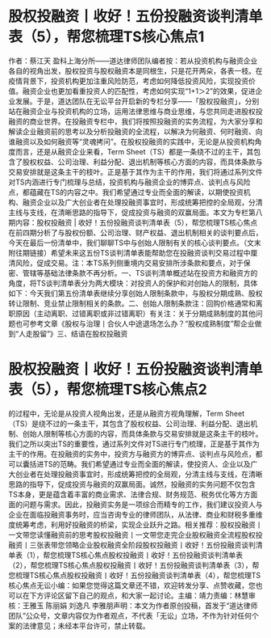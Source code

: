 # 股权投融资丨收好！五份投融资谈判清单表（5），帮您梳理TS核心焦点1

作者：蔡江天 盈科上海分所——道达律师团队编者按：若从投资机构与融资企业各自的视角出发，股权投资与股权融资本是同根生，只是花开两朵，各表一枝。在疫情背景下，投资机构更加注重风险防范，考虑如何降低投资风险，实现投资价值。融资企业也更加看重投资人的匹配性，考虑如何实现“1+1＞2”的效果，促进企业发展。于是，道达团队在无讼平台开启新的专栏分享——「股权投融资」，分别站在融资企业与投资机构的立场，运用法律思维与商业思维，与您共同走进股权投融资的商业世界。在投融资专栏中，我们将按照投融资的实务流程，为大家分享和解读企业融资前的思考以及分析投融资的全流程，以解决为何融资、何时融资、向谁融资以及如何融资等“灵魂拷问”。在股权投融资的实践中，无论是从投资机构角度而言，还是从融资企业来看，Term Sheet（TS）都是一条绕不过的主干，其包含了股权权益、公司治理、利益分配、退出机制等核心方面的内容，而具体条款与交易安排就是这条主干的枝叶。正是基于其作为主干的作用，我们将通过系列文件对TS内涵进行专门梳理与总结，投资机构与融资企业的博弈点、谈判点与风险点，都蕴藏在TS的内容之中。我们希望通过专业而全面的解读，以期使投资机构、融资企业以及广大创业者在处理投融资事宜时，形成统筹把控的全局观，分清主线与支线，在清晰思路的指导下，促成投资与融资的双赢局面。本文为专栏第八期内容：股权投融资 | 收好！五份投融资谈判清单表（5），帮您梳理TS核心焦点在前四期分析了与股权份额、公司治理、财产权益、退出机制相关的谈判要点后，今天在最后一份清单中，我们聊聊TS中与创始人限制有关的核心谈判要点。（文末附往期链接）希望未来这五份TS谈判清单表能帮助您在投融资谈判交易过程中厘清风险，促成交易。注：本TS系列侧重境内交易安排所涉条款和要点，对于保密、管辖等基础法律条款不再分析。一、TS谈判清单概述站在投资方和融资方的角度，将TS谈判清单表分为两大模块：对投资人的保护和对创始人的限制，具体如下：今天我们第五份清单表继续分享创始人限制条款中，与股权分期成熟、股权转让限制、竞业禁止限制相关的条款。二、创始人限制条款注：回购价格通常和离职原因（主动离职、过错离职或非过错离职）有关注：关于分期成熟制度的其他问题也可参考文章《股权与治理丨合伙人中途退场怎么办？“股权成熟制度”帮企业做到“人走股留”》三、结语在股权投融资

# 股权投融资丨收好！五份投融资谈判清单表（5），帮您梳理TS核心焦点2

的过程中，无论是从投资人视角出发，还是从融资方视角理解，Term Sheet（TS）是绕不过的一条主干，其包含了股权权益、公司治理、利益分配、退出机制、创始人限制等核心方面的内容，而具体条款与交易安排就是这条主干的枝叶。我们之所以突出TS的重要性，通过系列文件对TS进行专门梳理，正是基于其作为主干的作用。在投融资的实务中，投资方与融资方的博弈点、谈判点与风险点，都可以囊括进TS的范畴。我们希望通过专业而全面的解读，使投资人、企业以及广大创业者在处理投融资事宜时，形成统筹把控的全局观，分清主线与支线，在清晰思路的指导下，促成投资与融资的双赢局面。诚然，投融资的实务问题不仅包含TS本身，更是蕴含着丰富的商业需求、法律合规、财务规范、税务优化等方方面面的问题与需求。因此，投融资实务是一项综合而精专的工作，我们建议投资人与企业在面临投融资事务时，应当咨询专业的律师团队，从法律、商业和财税多重维度统筹考虑，利用好投融资的桥梁，实现企业跃升之路。相关推荐：股权投融资丨一文带您读懂融资前的思考股权投融资丨一文带您走完企业股权融资全流程股权投融资丨三张表带您领略企业股权融资全阶段股权投融资丨收好！五份投融资谈判清单表（1），帮您梳理TS核心焦点股权投融资丨收好！五份投融资谈判清单表（2），帮您梳理TS核心焦点股权投融资丨收好！五份投融资谈判清单表（3），帮您梳理TS核心焦点股权投融资丨收好！五份投融资谈判清单表（4），帮您梳理TS核心焦点无讼小编：如果您觉得这篇文章还不错，欢迎转发分享、点赞收藏，您也可以在下方评论区留下自己的观点，和大家一起讨论。主编：靖力责编：林慧审核：王雅玉 陈丽娟 刘逸凡 李雅朋声明：本文为作者原创投稿，首发于“道达律师团队”公众号，文章内容仅为作者观点，不代表「无讼」立场，不作为针对任何个案的法律意见；未经本平台许可，禁止转载。

